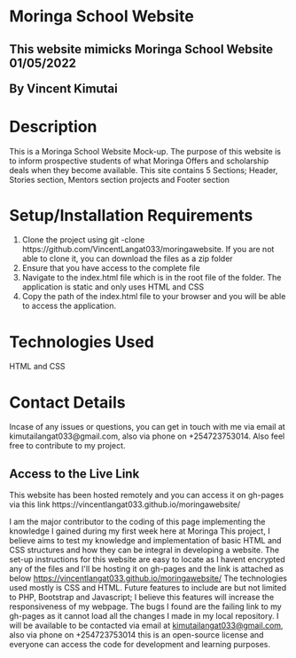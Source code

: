 <h1> Moringa School Website</h1>
 <h2> This website mimicks Moringa School Website 01/05/2022

By Vincent Kimutai</h2>

<h1> Description</h2>

This is a Moringa School Website Mock-up. The purpose of this website is to inform prospective students of what Moringa Offers and scholarship deals when they become available. This site contains 5 Sections; Header, Stories section, Mentors section projects and Footer section
<h1> Setup/Installation Requirements </h1>
<ol>
 <li>Clone the project using git -clone https://github.com/VincentLangat033/moringawebsite.  If you are not able to clone it, you can download the files as a zip folder</li>
 
  <li> Ensure that you have access to the complete file</li>
  <li> Navigate to the index.html file which is in the root file of the folder. The application is static and only uses HTML and CSS </li>
  <li> Copy the path of the index.html file to your browser and you will be able to access the application. </li>
 </ol>
 <h1> Technologies Used</h1>
 HTML and CSS
 <h1> Contact Details</h1>
 Incase of any issues or questions, you can get in touch with me via email at kimutailangat033@gmail.com, also via phone on +254723753014. Also feel free to contribute to my project.
 <h2> Access to the Live Link</h2>
 This website has been hosted remotely and you can access it on gh-pages via this link https://vincentlangat033.github.io/moringawebsite/
 
I am the major contributor to the coding of this page implementing the knowledge I gained during my first week here at Moringa
This project, I believe aims to test my knowledge and implementation of basic HTML and CSS structures and how they can be integral in developing a website.
The set-up instructions for this website are easy to locate as I havent encrypted any of the files and I'll be hosting it on gh-pages and the link is attached as below https://vincentlangat033.github.io/moringawebsite/
The technologies used mostly is CSS and HTML.
Future features to include are but not limited to PHP, Bootstrap and Javascript; I believe this features will increase the responsiveness of my webpage.
The bugs I found are the failing link to my gh-pages as it cannot load all the changes I made in my local repository.
I will be available to be contacted via email at kimutailangat033@gmail.com, also via phone on +254723753014
this is an open-source license and everyone can access the code for development and learning purposes.

